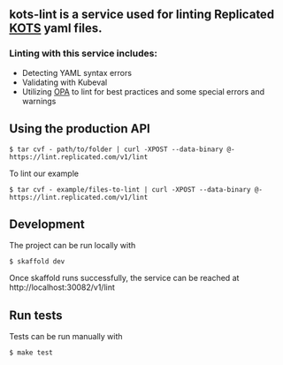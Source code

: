 ## kots-lint is a service used for linting Replicated [KOTS](https://kots.io) yaml files.

### Linting with this service includes:

 - Detecting YAML syntax errors
 - Validating with Kubeval
 - Utilizing [OPA](https://github.com/open-policy-agent/opa) to lint for best practices and some special errors and warnings

## Using the production API

```shell
$ tar cvf - path/to/folder | curl -XPOST --data-binary @- https://lint.replicated.com/v1/lint
```
To lint our example
```shell
$ tar cvf - example/files-to-lint | curl -XPOST --data-binary @- https://lint.replicated.com/v1/lint
```

## Development

The project can be run locally with
```shell
$ skaffold dev
```

Once skaffold runs successfully, the service can be reached at http://localhost:30082/v1/lint

## Run tests

Tests can be run manually with
```shell
$ make test
```
